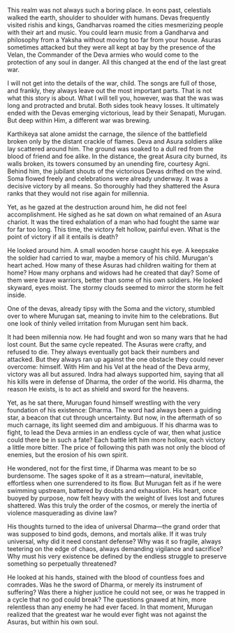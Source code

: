 This realm was not always such a boring place. In eons past, celestials walked the earth, shoulder to shoulder with humans. Devas frequently visited rishis and kings, Gandharvas roamed the cities mesmerizing people with their art and music. You could learn music from a Gandharva and philosophy from a Yaksha without moving too far from your house. Asuras sometimes attacked but they were all kept at bay by the presence of the Velan, the Commander of the Deva armies who would come to the protection of any soul in danger. All this changed at the end of the last great war. 

I will not get into the details of the war, child. The songs are full of those, and frankly, they always leave out the most important parts. That is not what this story is about. What I will tell you, however, was that the was was long and protracted and brutal. Both sides took heavy losses. It ultimately ended with the Devas emerging victorious, lead by their Senapati, Murugan. But deep within Him, a different war was brewing.

Karthikeya sat alone amidst the carnage, the silence of the battlefield broken only by the distant crackle of flames. Deva and Asura soldiers alike lay scattered around him. The ground was soaked to a dull red from the blood of friend and foe alike. In the distance, the great Asura city burned, its walls broken, its towers consumed by an unending fire, courtesy Agni. Behind him, the jubilant shouts of the victorious Devas drifted on the wind. Soma flowed freely and celebrations were already underway. It was a decisive victory by all means. So thoroughly had they shattered the Asura ranks that they would not rise again for millennia.

Yet, as he gazed at the destruction around him, he did not feel accomplishment. He sighed as he sat down on what remained of an Asura chariot. It was the tired exhalation of a man who had fought the same war for far too long. This time, the victory felt hollow, painful even. What is the point of victory if all it entails is death?

He looked around him. A small wooden horse caught his eye. A keepsake the soldier had carried to war, maybe a memory of his child. Murugan's heart ached. How many of these Asuras had children waiting for them at home? How many orphans and widows had he created that day? Some of them were brave warriors, better than some of his own soldiers. He looked skyward, eyes moist. The stormy clouds seemed to mirror the storm he felt inside. 

One of the devas, already tipsy with the Soma and the victory, stumbled over to where Murugan sat, meaning to invite him to the celebrations. But one look of thinly veiled irritation from Murugan sent him back.

It had been millennia now. He had fought and won so many wars that he had lost count. But the same cycle repeated. The Asuras were crafty, and refused to die. They always eventually got back their numbers and attacked. But they always ran up against the one obstacle they could never overcome: himself. With Him and his Vel at the head of the Deva army, victory was all but assured. Indra had always supported him, saying that all his kills were in defense of Dharma, the order of the world. His dharma, the reason He exists, is to act as shield and sword for the heavens.

Yet, as he sat there, Murugan found himself wrestling with the very foundation of his existence: Dharma. The word had always been a guiding star, a beacon that cut through uncertainty. But now, in the aftermath of so much carnage, its light seemed dim and ambiguous. If his dharma was to fight, to lead the Deva armies in an endless cycle of war, then what justice could there be in such a fate? Each battle left him more hollow, each victory a little more bitter. The price of following this path was not only the blood of enemies, but the erosion of his own spirit.

He wondered, not for the first time, if Dharma was meant to be so burdensome. The sages spoke of it as a stream—natural, inevitable, effortless when one surrendered to its flow. But Murugan felt as if he were swimming upstream, battered by doubts and exhaustion. His heart, once buoyed by purpose, now felt heavy with the weight of lives lost and futures shattered. Was this truly the order of the cosmos, or merely the inertia of violence masquerading as divine law?

His thoughts turned to the idea of universal Dharma—the grand order that was supposed to bind gods, demons, and mortals alike. If it was truly universal, why did it need constant defense? Why was it so fragile, always teetering on the edge of chaos, always demanding vigilance and sacrifice? Why must his very existence be defined by the endless struggle to preserve something so perpetually threatened?

He looked at his hands, stained with the blood of countless foes and comrades. Was he the sword of Dharma, or merely its instrument of suffering? Was there a higher justice he could not see, or was he trapped in a cycle that no god could break? The questions gnawed at him, more relentless than any enemy he had ever faced. In that moment, Murugan realized that the greatest war he would ever fight was not against the Asuras, but within his own soul.